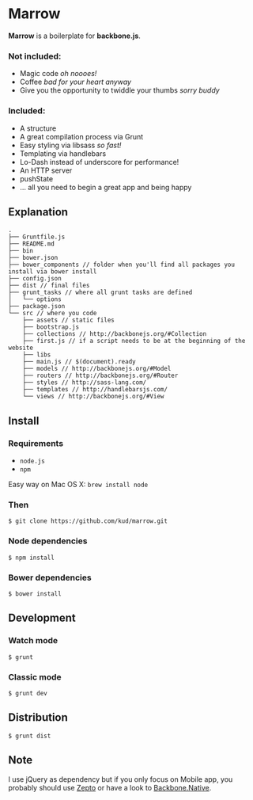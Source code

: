 # Marrow

**Marrow** is a boilerplate for **backbone.js**.

### Not included:

- Magic code *oh noooes!*
- Coffee *bad for your heart anyway*
- Give you the opportunity to twiddle your thumbs *sorry buddy*

### Included:

- A structure
- A great compilation process via Grunt
- Easy styling via libsass *so fast!*
- Templating via handlebars
- Lo-Dash instead of underscore for performance!
- An HTTP server
- pushState
- ... all you need to begin a great app and being happy

## Explanation

```shell
.
├── Gruntfile.js
├── README.md
├── bin
├── bower.json
├── bower_components // folder when you'll find all packages you install via bower install
├── config.json
├── dist // final files
├── grunt_tasks // where all grunt tasks are defined
│   └── options
├── package.json
└── src // where you code
    ├── assets // static files
    ├── bootstrap.js
    ├── collections // http://backbonejs.org/#Collection
    ├── first.js // if a script needs to be at the beginning of the website
    ├── libs
    ├── main.js // $(document).ready
    ├── models // http://backbonejs.org/#Model
    ├── routers // http://backbonejs.org/#Router
    ├── styles // http://sass-lang.com/
    ├── templates // http://handlebarsjs.com/
    └── views // http://backbonejs.org/#View
```

## Install

### Requirements

- ```node.js```
- ```npm```

Easy way on Mac OS X: ```brew install node```

### Then

```
$ git clone https://github.com/kud/marrow.git
```

### Node dependencies

```
$ npm install
```

### Bower dependencies

```
$ bower install
```

## Development

### Watch mode

```
$ grunt
```

### Classic mode

```
$ grunt dev
```

## Distribution

```
$ grunt dist
```

## Note

I use jQuery as dependency but if you only focus on Mobile app, you probably should use [Zepto](http://zeptojs.com/) or have a look to [Backbone.Native](https://github.com/inkling/backbone.native).